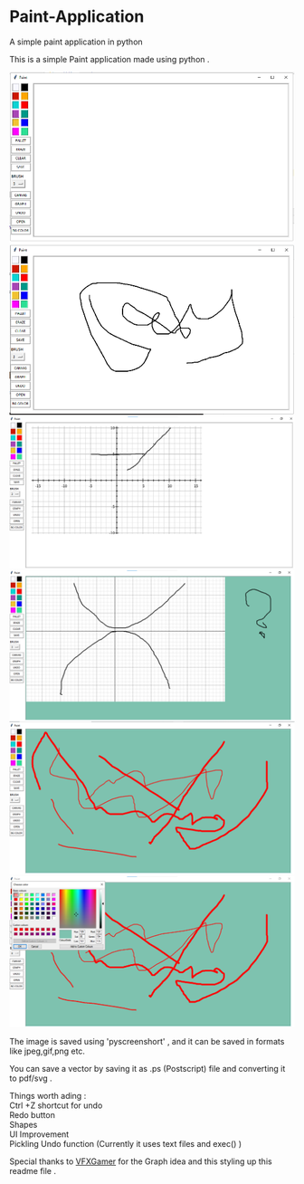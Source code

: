 # Paint-Application
A simple paint application in python

This is a simple Paint application made using python .

![Screenshort of app](https://github.com/Kannampuzha/Paint/blob/master/Screenshot.png)
![Canvas](https://github.com/Kannampuzha/Paint/blob/master/Screenshot2.png)
![Picture](https://github.com/Kannampuzha/Paint/blob/master/Screenshot3.png)
![Picture](https://github.com/Kannampuzha/Paint/blob/master/Screenshot4.png)
![Picture](https://github.com/Kannampuzha/Paint/blob/master/Screenshot5.png)
![Picture](https://github.com/Kannampuzha/Paint/blob/master/Screenshot6.png)


The image is saved using 'pyscreenshort' , and it can be saved in
formats like jpeg,gif,png etc.

You can save a vector by saving it as .ps (Postscript) file and converting it to pdf/svg .


Things worth ading :<br>
Ctrl +Z shortcut for undo<br>
Redo button <br>
Shapes<br>
UI Improvement <br>
Pickling Undo function (Currently it uses text files and exec() )<br>

Special thanks to [VFXGamer](https://github.com/VFXGamer) for the Graph idea and this styling up this readme file .




